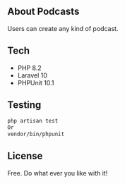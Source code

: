 ## About Podcasts

Users can create any kind of podcast.

## Tech

- PHP 8.2
- Laravel 10
- PHPUnit 10.1

## Testing

```BASH
php artisan test
Or
vendor/bin/phpunit
```

## License

Free. Do what ever you like with it!
